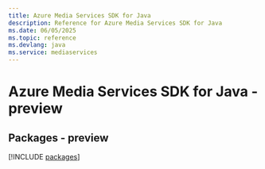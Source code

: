 ```yaml
---
title: Azure Media Services SDK for Java
description: Reference for Azure Media Services SDK for Java
ms.date: 06/05/2025
ms.topic: reference
ms.devlang: java
ms.service: mediaservices
---
```

# Azure Media Services SDK for Java - preview
## Packages - preview
[!INCLUDE [packages](media-services-index.md)]